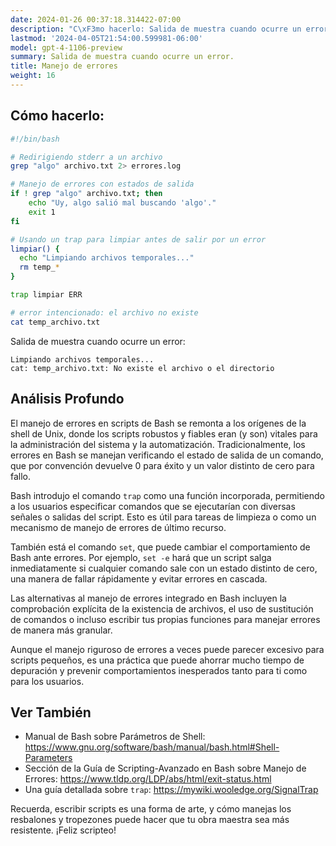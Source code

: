 ```yaml
---
date: 2024-01-26 00:37:18.314422-07:00
description: "C\xF3mo hacerlo: Salida de muestra cuando ocurre un error."
lastmod: '2024-04-05T21:54:00.599981-06:00'
model: gpt-4-1106-preview
summary: Salida de muestra cuando ocurre un error.
title: Manejo de errores
weight: 16
---
```


## Cómo hacerlo:
```Bash
#!/bin/bash

# Redirigiendo stderr a un archivo
grep "algo" archivo.txt 2> errores.log

# Manejo de errores con estados de salida
if ! grep "algo" archivo.txt; then
    echo "Uy, algo salió mal buscando 'algo'."
    exit 1
fi

# Usando un trap para limpiar antes de salir por un error
limpiar() {
  echo "Limpiando archivos temporales..."
  rm temp_*
}

trap limpiar ERR

# error intencionado: el archivo no existe
cat temp_archivo.txt
```

Salida de muestra cuando ocurre un error:

```
Limpiando archivos temporales...
cat: temp_archivo.txt: No existe el archivo o el directorio
```

## Análisis Profundo
El manejo de errores en scripts de Bash se remonta a los orígenes de la shell de Unix, donde los scripts robustos y fiables eran (y son) vitales para la administración del sistema y la automatización. Tradicionalmente, los errores en Bash se manejan verificando el estado de salida de un comando, que por convención devuelve 0 para éxito y un valor distinto de cero para fallo.

Bash introdujo el comando `trap` como una función incorporada, permitiendo a los usuarios especificar comandos que se ejecutarían con diversas señales o salidas del script. Esto es útil para tareas de limpieza o como un mecanismo de manejo de errores de último recurso.

También está el comando `set`, que puede cambiar el comportamiento de Bash ante errores. Por ejemplo, `set -e` hará que un script salga inmediatamente si cualquier comando sale con un estado distinto de cero, una manera de fallar rápidamente y evitar errores en cascada.

Las alternativas al manejo de errores integrado en Bash incluyen la comprobación explícita de la existencia de archivos, el uso de sustitución de comandos o incluso escribir tus propias funciones para manejar errores de manera más granular.

Aunque el manejo riguroso de errores a veces puede parecer excesivo para scripts pequeños, es una práctica que puede ahorrar mucho tiempo de depuración y prevenir comportamientos inesperados tanto para ti como para los usuarios.

## Ver También
- Manual de Bash sobre Parámetros de Shell: https://www.gnu.org/software/bash/manual/bash.html#Shell-Parameters
- Sección de la Guía de Scripting-Avanzado en Bash sobre Manejo de Errores: https://www.tldp.org/LDP/abs/html/exit-status.html
- Una guía detallada sobre `trap`: https://mywiki.wooledge.org/SignalTrap

Recuerda, escribir scripts es una forma de arte, y cómo manejas los resbalones y tropezones puede hacer que tu obra maestra sea más resistente. ¡Feliz scripteo!
